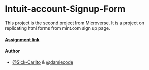 # Intuit-account-Signup-Form
This project is the second project from Microverse.
It is a project on replicating html forms from mint.com
sign up page.

#### [Assignment link]( https://www.theodinproject.com/courses/html5-and-css3/lessons/html-forms)

#### Author
* [@Sick-Carlito](https://github.com/Sick-Carlito) & [@damiecode](https://github.com/damiecode)
